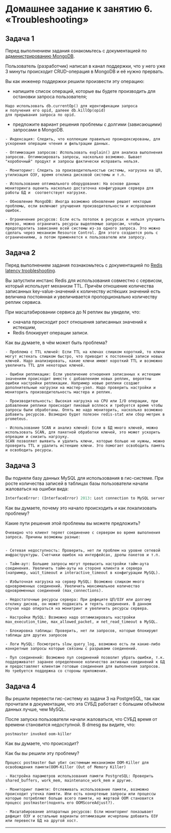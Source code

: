 # Домашнее задание к занятию 6. «Troubleshooting»## Задача 1Перед выполнением задания ознакомьтесь с документацией по [администрированию MongoDB](https://docs.mongodb.com/manual/administration/).Пользователь (разработчик) написал в канал поддержки, что у него уже 3 минуты происходит CRUD-операция в MongoDB и её нужно прервать. Вы как инженер поддержки решили произвести эту операцию:- напишите список операций, которые вы будете производить для остановки запроса пользователя;```Надо использовать db.currentOp() для идентификации запроса и получения его opid, далеее db.killOp(opid) для прерывания запроса по opid.```- предложите вариант решения проблемы с долгими (зависающими) запросами в MongoDB.```- Индексация: Следить, что коллекции правильно проиндексированы, для  ускорения операции чтения и фильтрации данных.- Оптимизация запросов: Использовать explain() для анализа выполнения запросов. Оптимизировать запросы, насколько возможно. Бывает "коробочный" продукт и запросы фактически исправить нельзя. - Мониторинг: Следить за производительностью системы, нагрузка на ЦП, утилизация ОЗУ, время отклика дисковой системы и т.п.- Использование оптимального оборудования: На основе данных мониторинга оценить насколько достаточна конфигурация сервера для работы БД и  соответствует нагрузке.- Обновление MongoDB: Иногда возможно обновление решает некторые проблемы, если включают улучшения производительности и исправления ошибок.- Ограничение ресурсов: Если есть потолок в ресурсах и нельзя улучшить железо, можно ограничить ресурсы выделяемые запросам, чтобы предотвратить зависание всей системы из-за одного запроса. Это можно сделать через механизм Resource Control. Для этого создается роль с ограничениями, а потом применяется к пользователю или запросу.```## Задача 2Перед выполнением задания познакомьтесь с документацией по [Redis latency troobleshooting](https://redis.io/topics/latency).Вы запустили инстанс Redis для использования совместно с сервисом, который использует механизм TTL. Причём отношение количества записанных key-value-значений к количеству истёкших значений есть величина постоянная иувеличивается пропорционально количеству реплик сервиса. При масштабировании сервиса до N реплик вы увидели, что:- сначала происходит рост отношения записанных значений к истекшим,- Redis блокирует операции записи.Как вы думаете, в чём может быть проблема?```- Проблема с TTL ключей: Если TTL на ключах слишком короткий, то ключи могут истекать слишком быстро, что приводит к постоянной записи новых ключей. Надо анализировать, какие ключи имеют короткий TTL и возможно увеличить TTL для некоторых ключей.- Ошибки репликации: Если увеличение отношения записанных к истекшим значениям происходит вместе с добавлением новых реплик, вероятны ошибки настройки репликации. Например новые реплики создают дополнительные нагрузки на мастер-узел. Надо проверить настройки и мониторить производительность мастера и реплик.- Производительность: Высокая нагрузка на CPU или I/O операции, при добавлении реплики происходит пиковый всплеск и требуется время чтобы запросы были обработаны. Опять же надо мониторить, насколько возможно добавить ресурсов. Возмодно будет полезен redis-stat или сбор метрик в prometeus.- Использование SCAN и анализ ключей: Если в БД много ключей, можно использовать SCAN, для пакетной обрабатки ключей, это может ускорить опреации и снизить нагрзуку. SCAN позволяет выявить и удалить ключи, которые больше не нужны, можно проверить TTL и удалить истекшие ключи. Это помогает освободить память и освободить ресурсы.``` ## Задача 3Вы подняли базу данных MySQL для использования в гис-системе. При росте количества записей в таблицах базыпользователи начали жаловаться на ошибки вида:```pythonInterfaceError: (InterfaceError) 2013: Lost connection to MySQL server during query u'SELECT..... '```Как вы думаете, почему это начало происходить и как локализовать проблему?Какие пути решения этой проблемы вы можете предложить?```Очевидно что клиент теряет соединение с сервером во время выполнения запроса. Причины возможны разные:- Сетевая недоступность: Проверить, нет ли проблем на уровне сетевой инфраструктуры. Счетчики ошибок на интерфейсах, дропы пакетов и т.п.- Тайм-аут: Большие запросы могут превысить настройки тайм-аута соединения. Увеличить тайм-ауты на стороне клиента и сервера (например, wait_timeout и interactive_timeout в конфигурации MySQL).- Избыточная нагрузка на сервер MySQL: Возможно слишком много одновременных соединений. Увеличить максимальное количество одновременных соединений (max_connections).- Недостаточные ресурсы сервера: При дефиците ЦП/ОЗУ или долгому отклику дисков, он может подвисать и терять соединения. В данном случае надо опираться на монитринг и увеличить ресурсы сервера.- Настройки MySQL: Возможно надо оптимизировать настройки max_execution_time, max_allowed_packet, и net_read_timeout в MySQL.- Блокировка таблицы: Проверить, нет ли запросов, которые блокируют таблицы для других запросов- Логи MySQL: Посмотреть slow_query_log, возможно есть ли какие-либо конкретные запросы которые связаны с разрывами соединений.- Пул соединений: Возможно пул соединений позволит убрать ошибки, т.к. поддерживатет заранее определенное количество активных соединений к БД и предоставляет клиентам готовые соединения для выполнения запросов.Но требуется поддержка со стороны приложения.```## Задача 4Вы решили перевести гис-систему из задачи 3 на PostgreSQL, так как прочитали в документации, что эта СУБД работает с большим объёмом данных лучше, чем MySQL.После запуска пользователи начали жаловаться, что СУБД время от времени становится недоступной. В dmesg вы видите, что:`postmaster invoked oom-killer`Как вы думаете, что происходит?Как бы вы решили эту проблему?```Процесс postmaster был убит системным механизмом OOM-Killer для освобождения памяти(OOM-Killer (Out of Memory Killer)- Настройка параметров использования памяти PostgreSQL: Проверить shared_buffers, work_mem, maintenance_work_mem и другие.- Мониторинг памяти: Отслеживать использование памяти, возможно происходит утечка памяти. Или есть конкртеные запросы или процессы которые потребляют больше всего памяти, но жертвой OOM становится процесс postmaster(поднять его OOMScoreAdjust?).- Масштабирование аппаратных ресурсов: Если мониторинг показывает дефицит ОЗУ и остальные варианты оптимизации исчерпаны добавить ОЗУ или перевести БД на другой хост.```---
